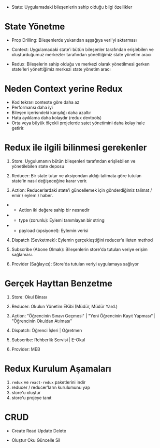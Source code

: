 - State: Uygulamadaki bileşenlerin sahip olduğu bilgi özellikler

# State Yönetme

- Prop Drilling: Bileşenlerde yukarıdan aşşağıya veri'yi aktarması

- Context: Uygulamadaki state'i bütün bileşenler tarafından erişlebilen ve oluşturduğumuz merkezler tarafından yönettiğimiz state yönetim aracı

- Redux: Bileşelerin sahip olduğu ve merkezi olarak yönetilmesi gerken state'leri yönettiğimiz merkezi state yönetim aracı

# Neden Context yerine Redux

- Kod tekrarı contexte göre daha az
- Performansı daha iyi
- Bileşen içerisndeki karışılığı daha azaltır
- Hata ayıklama daha kolaydır (redux devtools)
- Orta veya büyük ölçekli projelerde satet yönetimini daha kolay hale getirir.

# Redux ile ilgili bilinmesi gerekenler

1. Store: Uygulumanın bütün bileşenleri tarafından erişilebilen ve yönetilebilen state deposu

2. Reducer: Bir state tutar ve aksiyondan aldığı talimata göre tutulan state'in nasıl değişeceğine karar verir.

3. Action: Reducerlardaki state'i güncellemek için gönderdiğimiz talimat / emir / eylem / haber.

- - Action iki değere sahip bir nesnedir
- - type (zorunlu): Eylemi tanımlayan bir string
- - payload (opsiyonel): Eylemin verisi

4. Dispatch (Sevketmek): Eylemin gerçekleştiğini reducer'a ileten method

5. Subscribe (Abone Olmak): Bileşenlerin store'da tutulan veriye erişim sağlaması.

6. Provider (Sağlayıcı): Store'da tutulan veriyi uygulamaya sağlıyor

# Gerçek Hayttan Benzetme

1. Store: Okul Binası

2. Reducer: Okulun Yönetim EKibi (Müdür, Müdür Yard.)

3. Action: "Öğrencinin Sınavı Geçmesi" | "Yeni Öğrencinin Kayıt Yapması" | "Öğrencinin Okuldan Atılması"

4. Dispatch: Öğrenci İşleri | Öğretmen

5. Subscribe: Rehberlik Servisi | E-Okul

6. Provider: MEB

# Redux Kurulum Aşamaları

1. `redux` ve `react-redux` paketlerini indir
2. reducer / reducer'ların kurulumunu yap
3. store'u oluştur
4. store'u projeye tanıt

# CRUD

- Create Read Update Delete

- Oluştur Oku Güncelle Sil
